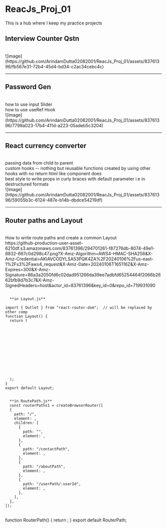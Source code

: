 # ReacJs_Proj_01
This is a hub where I keep my practice projects

<h2>Interview Counter Qstn</h2>
<br/>
![image](https://github.com/ArindamDutta02082001/ReacJs_Proj_01/assets/83761396/fb567e31-72b4-45d4-bd34-c2ac34cebc4c)

<hr/>

<h2>Password Gen</h2>
<br/>
how to use input Slider
<br/>
how to use useRef Hook
<br/>
![image](https://github.com/ArindamDutta02082001/ReacJs_Proj_01/assets/83761396/7799a023-17b4-411d-a223-05adeb5c3204)

<hr/>

<h2>React currency converter</h2>
<br/>
passing data from child to parent
<br/>
custom hooks -- nothing but reusable functions created by using other hooks with no return html like component does
<br/>
best style to write props in curly braces with default parameter i.e in destructured formats
<br/>
![image](https://github.com/ArindamDutta02082001/ReacJs_Proj_01/assets/83761396/59055b3c-6124-487e-b14b-dbdce54219df)

<hr/>

<h2>Router paths and Layout</h2>
<br/>
How to write route paths and create a common Layout
<br/>
https://github-production-user-asset-6210df.s3.amazonaws.com/83761396/294701261-f87276db-8074-49e1-8832-667c0d298c47.png?X-Amz-Algorithm=AWS4-HMAC-SHA256&X-Amz-Credential=AKIAVCODYLSA53PQK4ZA%2F20240106%2Fus-east-1%2Fs3%2Faws4_request&X-Amz-Date=20240106T165116Z&X-Amz-Expires=300&X-Amz-Signature=86a3a2050fd6c02dad951266da39ee7adbfd65254464f2066b2662bfb9d7b3c7&X-Amz-SignedHeaders=host&actor_id=83761396&key_id=0&repo_id=719931090

<pre>
<code>
  **in Layout.js**

import { Outlet } from "react-router-dom";  // will be replaced by other comp
function Layout() {
  return (
    <div>
      <Header />
      <Outlet />
      <Footer />
    </div>
  );
}
export default Layout;


  **in RoutePath.js**
  const routerPaths1 = createBrowserRouter([
  {
    path: "/",
    element: <Layout />,
    children: [
      {
        path: "",
        element: <Home />,
      },
      {
        path: "/contactPath",
        element: <Contact />,
      },
      {
        path: "/aboutPath",
        element: <About />,
      },
      {
        path: "/userPath/:userId",
        element: <User />,
      },
    ],
  },
]);
</code>
</pre>

function RouterPath() {
  return <RouterProvider router={routerPaths1} />;
}
export default RouterPath;

